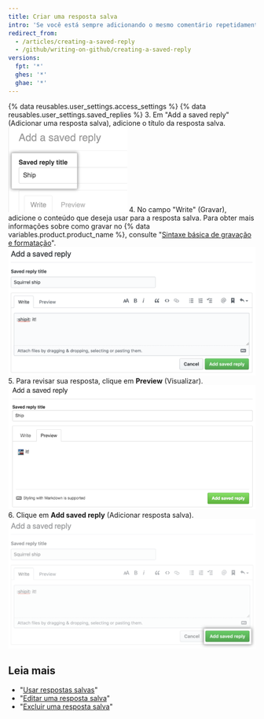 ```yaml
---
title: Criar uma resposta salva
intro: 'Se você está sempre adicionando o mesmo comentário repetidamente, é possível criar uma resposta salva.'
redirect_from:
  - /articles/creating-a-saved-reply
  - /github/writing-on-github/creating-a-saved-reply
versions:
  fpt: '*'
  ghes: '*'
  ghae: '*'
---
```


{% data reusables.user_settings.access_settings %}
{% data reusables.user_settings.saved_replies %}
3. Em "Add a saved reply" (Adicionar uma resposta salva), adicione o título da resposta salva. ![Título da resposta salva](/assets/images/help/settings/saved-replies-title.png)
4. No campo "Write" (Gravar), adicione o conteúdo que deseja usar para a resposta salva. Para obter mais informações sobre como gravar no {% data variables.product.product_name %}, consulte "[Sintaxe básica de gravação e formatação](/articles/basic-writing-and-formatting-syntax)". ![Gravar uma resposta salva](/assets/images/help/settings/saved-replies-settings-adding.png)
5. Para revisar sua resposta, clique em **Preview** (Visualizar). ![Adicionar uma resposta salva](/assets/images/help/settings/saved-replies-preview.png)
6. Clique em **Add saved reply** (Adicionar resposta salva). ![Botão "Adicionar resposta salva"](/assets/images/help/settings/saved-replies-add-button.png)

## Leia mais

- "[Usar respostas salvas](/articles/using-saved-replies)"
- "[Editar uma resposta salva](/articles/editing-a-saved-reply)"
- "[Excluir uma resposta salva](/articles/deleting-a-saved-reply)"

